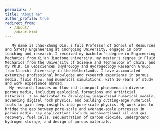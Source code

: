 ```yaml
---
permalink: /
title: "About me"
author_profile: true
redirect_from: 
  - /about/
  - /about.html
---
```


       My name is Chao-Zhong Qin, a full Professor of School of Resources and Safety Engineering at Chongqing University, engaged in both teaching and research. I received my bachelor's degree in Engineering Mechanics from Xi'an Jiaotong University, my master's degree in Fluid Mechanics from the University of Science and Technology of China, and my Ph.D. in Geosciences (Hydrology and Hydrogeology Research Group) from Utrecht University in the Netherlands. I have accumulated extensive professional knowledge and research experience in porous media, fluid flow, and numerical simulations, with 10 years of study and work experience abroad.
      My research focuses on flow and transport phenomena in diverse porous media, including geological formations and artificial materials. I am dedicated to developing image-based numerical models, advancing digital rock physics, and building cutting-edge numerical tools to gain deep insights into pore-scale physics. My work aims to bridge the gap between pore-scale and average-scale processes in porous media. Key applications include unconventional oil and gas recovery, fuel cells, sequestration of carbon dioxide, underground hydrogen storage, and design of porous materials.
